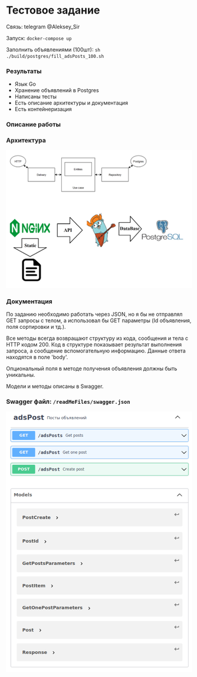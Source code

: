 # Тестовое задание

Связь: telegram @Aleksey_Sir

Запуск: ```docker-compose up```

Заполнить объявлениями (100шт): ```sh ./build/postgres/fill_adsPosts_100.sh```

### Результаты
* Язык Go
* Хранение объявлений в Postgres
* Написаны тесты
* Есть описание архитектуры и документация
* Есть контейнеризация


### Описание работы

### Архитектура

![arch](./readMeFiles/architecture.png)

### Документация

По заданию необходимо работать через JSON, но я бы не отправлял GET
запросы с телом, а использовал бы GET параметры
(Id объявления, поля сортировки и тд.).

Все методы всегда возвращают структуру из кода, сообщения и тела с HTTP кодом 200.
Код в структуре показывает результат выполнения запроса, а сообщение
вспомогательную информацию. Данные ответа находятся в поле 'body'.

Опциональный поля в методе получения объявления должны быть уникальны.

Модели и методы описаны в Swagger.


### Swagger файл: ```/readMeFiles/swagger.json```

![swagger](./readMeFiles/swagger.png)

